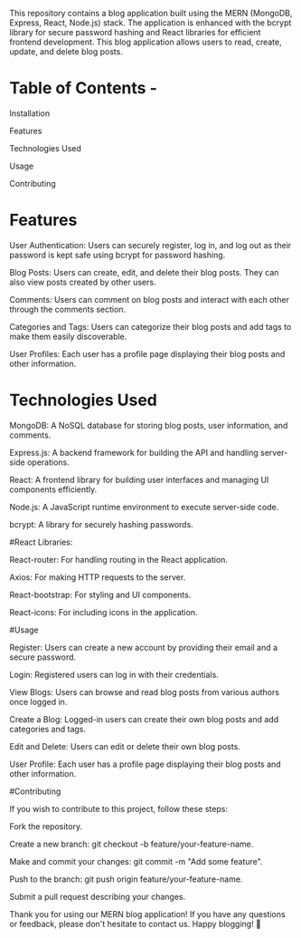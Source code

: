 This repository contains a blog application built using the MERN (MongoDB, Express, React, Node.js) stack. The application is enhanced with the bcrypt library for secure password hashing and React libraries for efficient frontend development. This blog application allows users to read, create, update, and delete blog posts.

# Table of Contents -

Installation

Features

Technologies Used

Usage

Contributing

# Features

User Authentication: Users can securely register, log in, and log out as their password is kept safe using bcrypt for password hashing.

Blog Posts: Users can create, edit, and delete their blog posts. They can also view posts created by other users.

Comments: Users can comment on blog posts and interact with each other through the comments section.

Categories and Tags: Users can categorize their blog posts and add tags to make them easily discoverable.

User Profiles: Each user has a profile page displaying their blog posts and other information.

# Technologies Used

MongoDB: A NoSQL database for storing blog posts, user information, and comments.

Express.js: A backend framework for building the API and handling server-side operations.

React: A frontend library for building user interfaces and managing UI components efficiently.

Node.js: A JavaScript runtime environment to execute server-side code.

bcrypt: A library for securely hashing passwords.

#React Libraries:

React-router: For handling routing in the React application.

Axios: For making HTTP requests to the server.

React-bootstrap: For styling and UI components.

React-icons: For including icons in the application.

#Usage

Register: Users can create a new account by providing their email and a secure password.

Login: Registered users can log in with their credentials.

View Blogs: Users can browse and read blog posts from various authors once logged in.

Create a Blog: Logged-in users can create their own blog posts and add categories and tags.

Edit and Delete: Users can edit or delete their own blog posts.

User Profile: Each user has a profile page displaying their blog posts and other information.

#Contributing

If you wish to contribute to this project, follow these steps:

Fork the repository.

Create a new branch: git checkout -b feature/your-feature-name.

Make and commit your changes: git commit -m "Add some feature".

Push to the branch: git push origin feature/your-feature-name.

Submit a pull request describing your changes.


Thank you for using our MERN blog application! If you have any questions or feedback, please don't hesitate to contact us. Happy blogging! 🚀
